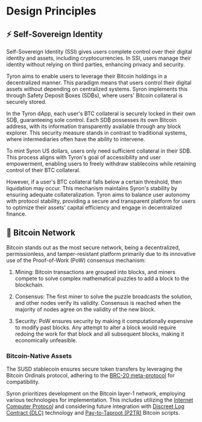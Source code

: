 # Design Principles

## :zap: Self-Sovereign Identity

Self-Sovereign Identity (SSI) gives users complete control over their digital identity and assets, including cryptocurrencies. In SSI, users manage their identity without relying on third parties, enhancing privacy and security.

Tyron aims to enable users to leverage their Bitcoin holdings in a decentralized manner. This paradigm means that users control their digital assets without depending on centralized systems. Syron implements this through Safety Deposit ₿oxes (SD₿s), where users' Bitcoin collateral is securely stored.

In the Tyron dApp, each user's BTC collateral is securely locked in their own SD₿, guaranteeing sole control. Each SD₿ possesses its own Bitcoin address, with its information transparently available through any block explorer. This security measure stands in contrast to traditional systems, where intermediaries often have the ability to intervene.

To mint Syron US dollars, users only need sufficient collateral in their SD₿. This process aligns with Tyron's goal of accessibility and user empowerment, enabling users to freely withdraw stablecoins while retaining control of their BTC collateral.

However, if a user's BTC collateral falls below a certain threshold, then liquidation may occur. This mechanism maintains Syron's stability by ensuring adequate collateralization. Tyron aims to balance user autonomy with protocol stability, providing a secure and transparent platform for users to optimize their assets' capital efficiency and engage in decentralized finance.

## :bank: Bitcoin Network

Bitcoin stands out as the most secure network, being a decentralized, permissionless, and tamper-resistant platform primarily due to its innovative use of the Proof-of-Work (PoW) consensus mechanism:

1. Mining: Bitcoin transactions are grouped into blocks, and miners compete to solve complex mathematical puzzles to add a block to the blockchain.

2. Consensus: The first miner to solve the puzzle broadcasts the solution, and other nodes verify its validity. Consensus is reached when the majority of nodes agree on the validity of the new block.

3. Security: PoW ensures security by making it computationally expensive to modify past blocks. Any attempt to alter a block would require redoing the work for that block and all subsequent blocks, making it economically unfeasible.

### Bitcoin-Native Assets

The SUSD stablecoin ensures secure token transfers by leveraging the Bitcoin Ordinals protocol, adhering to the [BRC-20 meta-protocol](https://layer1.gitbook.io/layer1-foundation/protocols/brc-20) for compatibility.

Syron prioritizes development on the Bitcoin layer-1 network, employing various technologies for implementation. This includes utilizing the [Internet Computer Protocol](https://internetcomputer.org) and considering future integration with [Discreet Log Contract (DLC)](https://github.com/discreetlogcontracts/dlcspecs) technology and [Pay-to-Taproot (P2TR)](https://river.com/learn/terms/p/pay-to-taproot-p2tr/) Bitcoin scripts.

<!-- ### :bison: Bison's ZK-Rollup

Layer-2 solutions are in development to play a pivotal role in enhancing Bitcoin's scalability. Leveraging tools like zero-knowledge technology, they hold the potential to significantly bolster the Bitcoin network's transaction processing capacity while maintaining a trustless setup. This can be achieved by consolidating multiple layer-2 transactions into a single proof, which is then validated on the main Bitcoin layer.

ZK-rollups facilitate faster and more cost-effective transactions, optimizing specific functionalities and use cases like stablecoins. By addressing Bitcoin's throughput and scalability challenges without compromising on permissionless innovation, they emerge as an indispensable solution for the future of cryptocurrencies. In tackling Bitcoin's scalability hurdles, ZK-rollups can be essential components, ensuring the network's growth while adhering to Bitcoin standards.

As part of this advancement, Syron US dollars will seamlessly integrate with L2 platforms token to provide instant liquidity for Bitcoin DeFi. To complement this vision of decentralized finance powered by Bitcoin, a SUSD-based decentralized exchange would present exciting opportunities for liquidity provision and farming. -->
